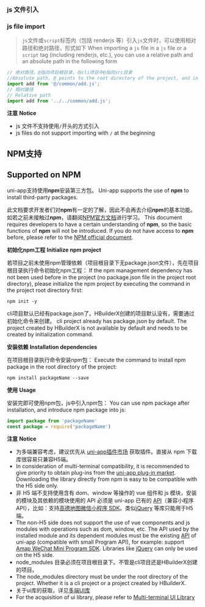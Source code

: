 ### js 文件引入
### js file import

> `js`文件或`script`标签内（包括 renderjs 等）引入`js`文件时，可以使用相对路径和绝对路径，形式如下
> When importing a `js` file in a `js` file or a `script` tag (including renderjs, etc.), you can use a relative path and an absolute path in the following form

```js
// 绝对路径，@指向项目根目录，在cli项目中@指向src目录
//Absolute path, @ points to the root directory of the project, and in cli projects @ points to the src directory
import add from '@/common/add.js';
// 相对路径
// Relative path
import add from '../../common/add.js';
```

**注意**
**Notice**

- js 文件不支持使用`/`开头的方式引入
- js files do not support importing with `/` at the beginning

## NPM支持
## Supported on NPM

uni-app支持使用**npm**安装第三方包。
Uni-app supports the use of **npm** to install third-party packages.

此文档要求开发者们对**npm**有一定的了解，因此不会再去介绍**npm**的基本功能。如若之前未接触过**npm**，请翻阅[NPM官方文档](https://docs.npmjs.com/getting-started/what-is-npm)进行学习。
This document requires developers to have a certain understanding of **npm**, so the basic functions of **npm** will not be introduced. If you do not have access to **npm** before, please refer to the [NPM official document](https://docs.npmjs.com/getting-started/what-is-npm).

**初始化npm工程**
**Initialize npm project**

若项目之前未使用npm管理依赖（项目根目录下无package.json文件），先在项目根目录执行命令初始化npm工程：
If the npm management dependency has not been used before in the project (no package.json file in the project root directory), please initialize the npm project by executing the command in the project root directory first:
```shell
npm init -y
```

cli项目默认已经有package.json了。HBuilderX创建的项目默认没有，需要通过初始化命令来创建。
cli project already has package.json by default. The project created by HBuilderX is not available by default and needs to be created by initialization command.

**安装依赖**
**Installation dependencies**

在项目根目录执行命令安装npm包：
Execute the command to install npm package in the root directory of the project:
```shell
npm install packageName --save
```

**使用**
**Usage**

安装完即可使用npm包，js中引入npm包：
You can use npm package after installation, and introduce npm package into js:
```js
import package from 'packageName'
const package = require('packageName')
```

**注意**
**Notice**

* 为多端兼容考虑，建议优先从 [uni-app插件市场](https://ext.dcloud.net.cn/) 获取插件。直接从 npm 下载库很容易只兼容H5端。
* In consideration of multi-terminal compatibility, it is recommended to give priority to obtain plug-ins from the [uni-app plug-in market](https://ext.dcloud.net.cn/). Downloading the library directly from npm is easy to be compatible with the H5 side only.
* 非 H5 端不支持使用含有 dom、window 等操作的 vue 组件和 js 模块，安装的模块及其依赖的模块使用的 API 必须是 uni-app 已有的 [API](/api/)（兼容小程序 API），比如：支持[高德地图微信小程序 SDK](https://www.npmjs.com/package/amap-wx)。类似[jQuery](https://www.npmjs.com/package/jquery) 等库只能用于H5端。
* The non-H5 side does not support the use of vue components and js modules with operations such as dom, window, etc. The API used by the installed module and its dependent modules must be the existing [API](/api/) of uni-app (compatible with small Program API), for example: support [Amap WeChat Mini Program SDK](https://www.npmjs.com/package/amap-wx). Libraries like [jQuery](https://www.npmjs.com/package/jquery) can only be used on the H5 side.
* node_modules 目录必须在项目根目录下。不管是cli项目还是HBuilderX创建的项目。
* The node_modules directory must be under the root directory of the project. Whether it is a cli project or a project created by HBuilderX.
* 关于ui库的获取，详见[多端UI库](https://ask.dcloud.net.cn/article/35489)
* For the acquisition of ui library, please refer to [Multi-terminal UI Library](https://ask.dcloud.net.cn/article/35489)